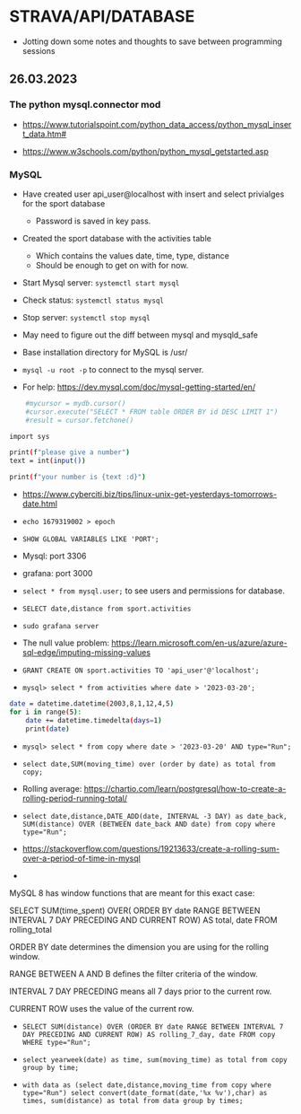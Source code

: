 # STRAVA/API/DATABASE

- Jotting down some notes and thoughts to save between programming sessions

## 26.03.2023

### The python mysql.connector mod

- https://www.tutorialspoint.com/python_data_access/python_mysql_insert_data.htm#

- https://www.w3schools.com/python/python_mysql_getstarted.asp

### MySQL

- Have created user api_user@localhost with insert and select privialges for the sport database
	- Password is saved in key pass.

- Created the sport database with the activities table
	- Which contains the values date, time, type, distance
	- Should be enough to get on with for now.

- Start Mysql server: `systemctl start mysql`

- Check status: `systemctl status mysql`

- Stop server: `systemctl stop mysql`

- May need to figure out the diff between mysql and mysqld_safe

- Base installation directory for MySQL is /usr/

- `mysql -u root -p` to connect to the mysql server.

- For help: https://dev.mysql.com/doc/mysql-getting-started/en/

```sh
    #mycursor = mydb.cursor()
    #cursor.execute("SELECT * FROM table ORDER BY id DESC LIMIT 1")
    #result = cursor.fetchone()
```

```sh
import sys

print(f"please give a number")
text = int(input())

print(f"your number is {text :d}")
```

- https://www.cyberciti.biz/tips/linux-unix-get-yesterdays-tomorrows-date.html

- `echo 1679319002 > epoch`

- `SHOW GLOBAL VARIABLES LIKE 'PORT';`

- Mysql: port 3306
- grafana: port 3000

- `select * from mysql.user;` to see users and permissions for database.

- `SELECT date,distance from sport.activities`

- `sudo grafana server`

- The null value problem: https://learn.microsoft.com/en-us/azure/azure-sql-edge/imputing-missing-values

- `GRANT CREATE ON sport.activities TO 'api_user'@'localhost';`

- `mysql> select * from activities where date > '2023-03-20';`

```sh
date = datetime.datetime(2003,8,1,12,4,5)
for i in range(5): 
    date += datetime.timedelta(days=1)
    print(date) 
```

- `mysql> select * from copy where date > '2023-03-20' AND type="Run";`

- `select date,SUM(moving_time) over (order by date) as total from copy;`

- Rolling average: https://chartio.com/learn/postgresql/how-to-create-a-rolling-period-running-total/

- `select date,distance,DATE_ADD(date, INTERVAL -3 DAY) as date_back, SUM(distance) OVER (BETWEEN date_back AND date) from copy where type="Run";`

- https://stackoverflow.com/questions/19213633/create-a-rolling-sum-over-a-period-of-time-in-mysql

- 

MySQL 8 has window functions that are meant for this exact case:

SELECT
    SUM(time_spent) OVER(
         ORDER BY date RANGE BETWEEN INTERVAL 7 DAY PRECEDING 
         AND CURRENT ROW) AS total,
    date
FROM rolling_total

ORDER BY date determines the dimension you are using for the rolling window.

RANGE BETWEEN A AND B defines the filter criteria of the window.

INTERVAL 7 DAY PRECEDING means all 7 days prior to the current row.

CURRENT ROW uses the value of the current row.

- `SELECT SUM(distance) OVER (ORDER BY date RANGE BETWEEN INTERVAL 7 DAY PRECEDING AND CURRENT ROW) AS rolling_7_day, date FROM copy WHERE type="Run";`

- `select yearweek(date) as time, sum(moving_time) as total from copy group by time;`

- `with data as (select date,distance,moving_time from copy where type="Run") select convert(date_format(date,'%x %v'),char) as times, sum(distance) as total from data group by times;`








